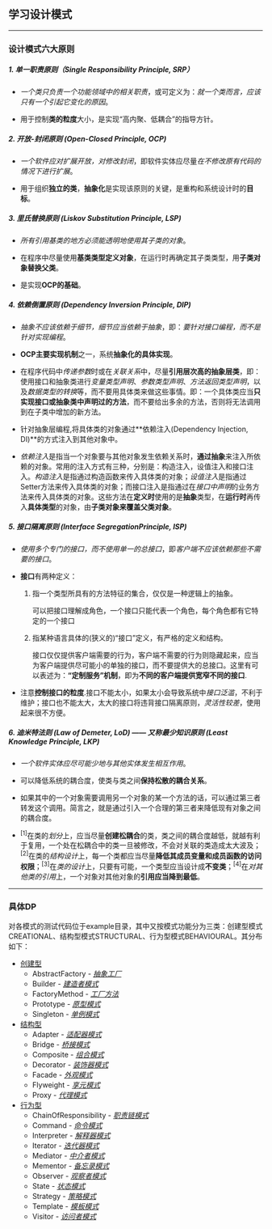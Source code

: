 ## 学习设计模式
___
### 设计模式六大原则
##### 1. 单一职责原则（Single Responsibility Principle, SRP）

  + *一个类只负责一个功能领域中的相关职责*，或可定义为：*就一个类而言，应该只有一个引起它变化的原因*。
  
  + 用于控制**类的粒度**大小，是实现“高内聚、低耦合”的指导方针。

##### 2. 开放-封闭原则 (Open-Closed Principle, OCP)

  + *一个软件应对扩展开放，对修改封闭*，即软件实体应尽量*在不修改原有代码的情况下进行扩展*。

  + 用于组织**独立的类**，**抽象化**是实现该原则的关键，是重构和系统设计时的**目标**。

##### 3. 里氏替换原则 (Liskov Substitution Principle, LSP)

  + *所有引用基类的地方必须能透明地使用其子类的对象*。

  + 在程序中尽量使用**基类类型定义对象**，在运行时再确定其子类类型，用**子类对象替换父类**。

  + 是实现**OCP的基础**。

##### 4. 依赖倒置原则 (Dependency Inversion Principle, DIP)

  + *抽象不应该依赖于细节，细节应当依赖于抽象*，即：*要针对接口编程，而不是针对实现编程*。

  + **OCP主要实现机制**之一，系统**抽象化的具体实现**。

  + 在程序代码中*传递参数*时或在*关联关系*中，尽量**引用层次高的抽象层类**，即：使用接口和抽象类进行*变量类型声明*、*参数类型声明*、*方法返回类型声明*，以及*数据类型的转换*等，而不要用具体类来做这些事情。即：一个具体类应当**只实现接口或抽象类中声明过的方法**，而不要给出多余的方法，否则将无法调用到在子类中增加的新方法。

  + 针对抽象层编程,将具体类的对象通过**依赖注入(Dependency Injection, DI)**的方式注入到其他对象中。

  + *依赖注入*是指当一个对象要与其他对象发生依赖关系时，**通过抽象**来注入所依赖的对象。常用的注入方式有三种，分别是：构造注入，设值注入和接口注入。*构造注入*是指通过构造函数来传入具体类的对象；*设值注入*是指通过Setter方法来传入具体类的对象；而接口注入是指通过在*接口中声明*的业务方法来传入具体类的对象。这些方法在**定义时**使用的是**抽象**类型，在**运行时**再传入**具体类型**的对象，由**子类对象来覆盖父类对象**。
  
##### 5. 接口隔离原则 (Interface SegregationPrinciple, ISP)

  + *使用多个专门的接口，而不使用单一的总接口*，即*客户端不应该依赖那些不需要的接口*。

  + **接口**有两种定义：
    1. 指一个类型所具有的方法特征的集合，仅仅是一种逻辑上的抽象。

       可以把接口理解成角色，一个接口只能代表一个角色，每个角色都有它特定的一个接口

    2. 指某种语言具体的(狭义的)“接口”定义，有严格的定义和结构。

       接口仅仅提供客户端需要的行为，客户端不需要的行为则隐藏起来，应当为客户端提供尽可能小的单独的接口，而不要提供大的总接口。这里有可以表述为：**“定制服务”机制**，即为**不同的客户端提供宽窄不同的接口**.
       
  + 注意**控制接口的粒度**.接口不能太小，如果太小会导致系统中*接口泛滥*，不利于维护；接口也不能太大，太大的接口将违背接口隔离原则，*灵活性较差*，使用起来很不方便。

##### 6. 迪米特法则 (Law of Demeter, LoD) —— 又称最少知识原则 (Least Knowledge Principle, LKP)

  + *一个软件实体应尽可能少地与其他实体发生相互作用*。

  + 可以降低系统的耦合度，使类与类之间**保持松散的耦合关系**。

  + 如果其中的一个对象需要调用另一个对象的某一个方法的话，可以通过第三者转发这个调用。简言之，就是通过引入一个合理的第三者来降低现有对象之间的耦合度。

  + <sup>[1]</sup>在类的*划分*上，应当尽量**创建松耦合**的类，类之间的耦合度越低，就越有利于复用，一个处在松耦合中的类一旦被修改，不会对关联的类造成太大波及；<sup>[2]</sup>在类的*结构设计*上，每一个类都应当尽量**降低其成员变量和成员函数的访问权限**；<sup>[3]</sup>在*类的设计*上，只要有可能，一个类型应当设计成**不变类**；<sup>[4]</sup>在*对其他类的引用*上，一个对象对其他对象的**引用应当降到最低**。

___
### 具体DP
对各模式的测试代码位于example目录，其中又按模式功能分为三类：创建型模式CREATIONAL、结构型模式STRUCTURAL、行为型模式BEHAVIOURAL。其分布如下：
- [创建型](./example/CREATIONAL/ "")
  - AbstractFactory - [*抽象工厂*](./example/CREATIONAL/AbstractFactory/抽象工厂.md "查看抽象工厂的说明")
  - Builder - [*建造者模式*](./example/CREATIONAL/Builder/建造者.md " 查看建造者模式的说明")
  - FactoryMethod - [*工厂方法*](./example/CREATIONAL/FactoryMethod/工厂方法.md "查看工厂方法模式的说明")
  - Prototype - [*原型模式*](./example/CREATIONAL/Prototype/原型.md "查看原型模式的说明")
  - Singleton - [*单例模式*](./example/CREATIONAL/Singleton/单例.md "查看单例模式的说明")
- [结构型](./example/STRUCTURAL/ "")
  - Adapter - [*适配器模式*](./example/STRUCTURAL/Adapter/适配器.md "查看适配器模式的说明")
  - Bridge - [*桥接模式*](./example/STRUCTURAL/Bridge/桥接.md "查看桥接模式的说明")
  - Composite - [*组合模式*](./example/STRUCTURAL/Composite/组合.md "查看组合模式的说明")
  - Decorator - [*装饰器模式*](./example/STRUCTURAL/Decorator/装饰器.md "查看装饰器模式的说明")
  - Facade - [*外观模式*](./example/STRUCTURAL/Facade/外观.md "查看外观模式的说明")
  - Flyweight - [*享元模式*](./example/STRUCTURAL/Flyweight/享元.md "查看享元模式的说明")
  - Proxy - [*代理模式*](./example/STRUCTURAL/Proxy/代理.md "查看代理模式的说明")
- [行为型](./example/BEHAVIOURAL/ "")
  - ChainOfResponsibility - [*职责链模式*](./example/BEHAVIOURAL/ChainOfResponsibility/职责链.md "查看职责链模式的说明")
  - Command - [*命令模式*](./example/BEHAVIOURAL/Command/ "查看命令模式的说明")
  - Interpreter - [*解释器模式*](./example/BEHAVIOURAL/Interpreter/ "查看解释器模式的说明")
  - Iterator - [*迭代器模式*](./example/BEHAVIOURAL/Iterator/ "查看迭代器模式的说明")
  - Mediator - [*中介者模式*](./example/BEHAVIOURAL/Mediator/ "查看中介者模式的说明")
  - Mementor - [*备忘录模式*](./example/BEHAVIOURAL/Memento/ "查看备忘录模式的说明")
  - Observer - [*观察者模式*](./example/BEHAVIOURAL/Observer/ "查看观察者模式的说明")
  - State - [*状态模式*](./example/BEHAVIOURAL/State/ "查看状态模式的说明")
  - Strategy - [*策略模式*](./example/BEHAVIOURAL/Strategy/ "查看策略模式的说明")
  - Template - [*模板模式*](./example/BEHAVIOURAL/Template/ "查看模板模式的说明")
  - Visitor - [*访问者模式*](./example/BEHAVIOURAL/Visitor/ "查看访问者模式的说明")
